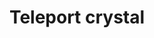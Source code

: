 ---
layout: item
title: Teleport crystal
item-id: 23904
datatable: true
id: 23904
name: "Teleport crystal"
members: true
lowalch: null
highalch: null
examine: "A tiny crystal enchanted to return the user to the start of the Gauntlet."
monsters:
  - id: 9026
    name: "Crystalline Rat"
    members: true
    combat_level: 24
    wiki_url: "https://oldschool.runescape.wiki/w/Crystalline_Rat"
    drops:
      - quantity: "1"
        rarity: 0.03125
    image: "https://oldschool.runescape.wiki/images/thumb/7/7e/Crystalline_Rat.png/1200px-Crystalline_Rat.png?2a395"
  - id: 9027
    name: "Crystalline Spider"
    members: true
    combat_level: 22
    wiki_url: "https://oldschool.runescape.wiki/w/Crystalline_Spider"
    drops:
      - quantity: "1"
        rarity: 0.03125
    image: "https://oldschool.runescape.wiki/images/thumb/a/a2/Crystalline_Spider.png/1200px-Crystalline_Spider.png?1dda2"
  - id: 9028
    name: "Crystalline Bat"
    members: true
    combat_level: 33
    wiki_url: "https://oldschool.runescape.wiki/w/Crystalline_Spider"
    drops:
      - quantity: "1"
        rarity: 0.03125
    image: "https://oldschool.runescape.wiki/images/thumb/a/a2/Crystalline_Spider.png/1200px-Crystalline_Spider.png?1dda2"
  - id: 9029
    name: "Crystalline Unicorn"
    members: true
    combat_level: 48
    wiki_url: "https://oldschool.runescape.wiki/w/Crystalline_Unicorn"
    drops:
      - quantity: "1"
        rarity: 0.03125
    image: "https://oldschool.runescape.wiki/images/thumb/2/25/Crystalline_Unicorn.png/1200px-Crystalline_Unicorn.png?220f2"
  - id: 9030
    name: "Crystalline Scorpion"
    members: true
    combat_level: 64
    wiki_url: "https://oldschool.runescape.wiki/w/Crystalline_Scorpion"
    drops:
      - quantity: "1"
        rarity: 0.03125
    image: "https://oldschool.runescape.wiki/images/thumb/c/c6/Crystalline_Scorpion.png/1200px-Crystalline_Scorpion.png?61d3b"
  - id: 9031
    name: "Crystalline Wolf"
    members: true
    combat_level: 74
    wiki_url: "https://oldschool.runescape.wiki/w/Crystalline_Wolf"
    drops:
      - quantity: "1"
        rarity: 0.03125
    image: "https://oldschool.runescape.wiki/images/thumb/6/64/Crystalline_Wolf.png/1200px-Crystalline_Wolf.png?c37de"
  - id: 9032
    name: "Crystalline Bear"
    members: true
    combat_level: 172
    wiki_url: "https://oldschool.runescape.wiki/w/Crystalline_Bear"
    drops:
      - quantity: "1"
        rarity: 0.03125
    image: "https://oldschool.runescape.wiki/images/thumb/e/e6/Crystalline_Bear.png/1200px-Crystalline_Bear.png?187d5"
  - id: 9033
    name: "Crystalline Dragon"
    members: true
    combat_level: 172
    wiki_url: "https://oldschool.runescape.wiki/w/Crystalline_Dragon"
    drops:
      - quantity: "1"
        rarity: 0.03125
    image: "https://oldschool.runescape.wiki/images/b/b3/Crystalline_Dragon.png?785f4"
  - id: 9034
    name: "Crystalline Dark Beast"
    members: true
    combat_level: 172
    wiki_url: "https://oldschool.runescape.wiki/w/Crystalline_Dark_Beast"
    drops:
      - quantity: "1"
        rarity: 0.03125
    image: "https://oldschool.runescape.wiki/images/thumb/9/99/Crystalline_Dark_Beast.png/1200px-Crystalline_Dark_Beast.png?cbf71"
---